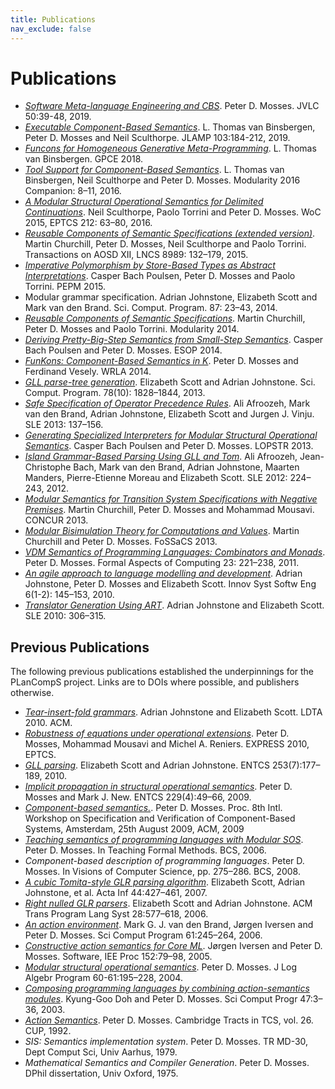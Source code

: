 ```yaml
---
title: Publications
nav_exclude: false
---
```


# Publications

- *[Software Meta-language Engineering and CBS](jvlc2019)*.
  Peter D. Mosses.
  JVLC 50:39-48, 2019.
- *[Executable Component-Based Semantics](jlamp2019)*.
  L. Thomas van Binsbergen, Peter D. Mosses and Neil Sculthorpe.
  JLAMP 103:184-212, 2019.
- *[Funcons for Homogeneous Generative Meta-Programming](funcons-for-hgmp)*.
  L. Thomas van Binsbergen.
  GPCE 2018.
- *[Tool Support for Component-Based Semantics](modularity2016)*.
  L. Thomas van Binsbergen, Neil Sculthorpe and Peter D. Mosses.
  Modularity 2016 Companion: 8–11, 2016.
- *[A Modular Structural Operational Semantics for Delimited Continuations](WoC2016)*.
  Neil Sculthorpe, Paolo Torrini and Peter D. Mosses.
  WoC 2015, EPTCS 212: 63–80, 2016.
- *[Reusable Components of Semantic Specifications (extended version)](taosd2015)*.
  Martin Churchill, Peter D. Mosses, Neil Sculthorpe and Paolo Torrini.
  Transactions on AOSD XII, LNCS 8989: 132–179, 2015.
- *[Imperative Polymorphism by Store-Based Types as Abstract Interpretations](pepm2015)*.
  Casper Bach Poulsen, Peter D. Mosses and Paolo Torrini.
  PEPM 2015.
- Modular grammar specification.
  Adrian Johnstone, Elizabeth Scott and Mark van den Brand.
  Sci. Comput. Program. 87: 23–43, 2014.
- *[Reusable Components of Semantic Specifications](churchill2014)*.
  Martin Churchill, Peter D. Mosses and Paolo Torrini.
  Modularity 2014.
- *[Deriving Pretty-Big-Step Semantics from Small-Step Semantics](bachpoulsen2014a)*.
  Casper Bach Poulsen and Peter D. Mosses.
  ESOP 2014.
- *[FunKons: Component-Based Semantics in K](funkons-component-based-semantics-in-k)*.
  Peter D. Mosses and Ferdinand Vesely.
  WRLA 2014.
- *[GLL parse-tree generation](http://dl.acm.org/citation.cfm?id=2503980)*.
  Elizabeth Scott and Adrian Johnstone.
  Sci. Comput. Program. 78(10): 1828–1844, 2013.
- *[Safe Specification of Operator Precedence Rules](http://homepages.cwi.nl/~jurgenv/papers/SLE2013-1.pdf)*.
  Ali Afroozeh, Mark van den Brand, Adrian Johnstone, Elizabeth Scott and Jurgen J. Vinju.
  SLE 2013: 137–156.
- *[Generating Specialized Interpreters for Modular Structural Operational Semantics](lopstr2013)*.
  Casper Bach Poulsen and Peter D. Mosses.
  LOPSTR 2013.
- *[Island Grammar-Based Parsing Using GLL and Tom](http://hal.inria.fr/hal-00722878)*.
  Ali Afroozeh, Jean-Christophe Bach, Mark van den Brand, Adrian Johnstone, Maarten Manders, Pierre-Etienne Moreau and Elizabeth Scott.
  SLE 2012: 224–243, 2012.
- *[Modular Semantics for Transition System Specifications with Negative Premises](churchill2013c)*.
  Martin Churchill, Peter D. Mosses and Mohammad Mousavi.
  CONCUR 2013.
- *[Modular Bisimulation Theory for Computations and Values](churchill2013a)*.
  Martin Churchill and Peter D. Mosses.
  FoSSaCS 2013.
- *[VDM Semantics of Programming Languages: Combinators and Monads](http://dx.doi.org/10.1007/s00165-009-0145-4)*.
  Peter D. Mosses.
  Formal Aspects of Computing 23: 221–238, 2011.
- *[An agile approach to language modelling and development](http://dx.doi.org/10.1007/s11334-009-0111-6)*.
  Adrian Johnstone, Peter D. Mosses and Elizabeth Scott.
  Innov Syst Softw Eng 6(1-2): 145–153, 2010.
- *[Translator Generation Using ART](http://dl.acm.org/citation.cfm?id=1964599)*.
  Adrian Johnstone and Elizabeth Scott.
  SLE 2010: 306–315.

## Previous Publications

The following previous publications established the underpinnings for the PLanCompS project. Links are to DOIs where possible, and publishers otherwise.

- *[Tear-insert-fold grammars](http://dx.doi.org/10.1145/1868281.1868287)*.
  Adrian Johnstone and Elizabeth Scott.
  LDTA 2010. ACM.
- *[Robustness of equations under operational extensions](http://dx.doi.org/10.4204/EPTCS.41.8)*.
  Peter D. Mosses, Mohammad Mousavi and Michel A. Reniers.
  EXPRESS 2010, EPTCS.
- *[GLL parsing](http://dx.doi.org/10.1016/j.entcs.2010.08.041)*.
  Elizabeth Scott and Adrian Johnstone.
  ENTCS 253(7):177–189, 2010.
- *[Implicit propagation in structural operational semantics](http://dx.doi.org/10.1016/j.entcs.2009.07.073)*.
  Peter D. Mosses and Mark J. New.
  ENTCS 229(4):49–66, 2009.
- *[Component-based semantics.](http://dx.doi.org/10.1145/1596486.1596489)*.
  Peter D. Mosses.
  Proc. 8th Intl. Workshop on Specification and Verification of Component-Based Systems, Amsterdam, 25th August 2009, ACM, 2009
- *[Teaching semantics of programming languages with Modular SOS](http://dl.acm.org/citation.cfm?id=2228206.2228218)*. 
  Peter D. Mosses.
  In Teaching Formal Methods. BCS, 2006.
- *Component-based description of programming languages*.
  Peter D. Mosses.
  In Visions of Computer Science, pp. 275–286. BCS, 2008.
- *[A cubic Tomita-style GLR parsing algorithm](http://dx.doi.org/10.1007/s00236-007-0054-z)*.
  Elizabeth Scott, Adrian Johnstone, et al.
  Acta Inf 44:427–461, 2007.
- *[Right nulled GLR parsers](http://dx.doi.org/10.1145/1146809.1146810)*.
  Elizabeth Scott and Adrian Johnstone.
  ACM Trans Program Lang Syst 28:577–618, 2006.
- *[An action environment](http://dx.doi.org/10.1016/j.scico.2006.04.005)*.
  Mark G. J. van den Brand, Jørgen Iversen and Peter D. Mosses.
  Sci Comput Program 61:245–264, 2006.
- *[Constructive action semantics for Core ML](http://dx.doi.org/10.1049/ip-sen:20041182)*.
  Jørgen Iversen and Peter D. Mosses.
  Software, IEE Proc 152:79–98, 2005.
- *[Modular structural operational semantics](http://dx.doi.org/10.1049/ip-sen:20041182)*.
  Peter D. Mosses.
  J Log Algebr Program 60-61:195–228, 2004.
- *[Composing programming languages by combining action-semantics modules](http://dx.doi.org/10.1016/S1571-0661(04)80922-8)*.
  Kyung-Goo Doh and Peter D. Mosses.
  Sci Comput Progr 47:3–36, 2003.
- *[Action Semantics](http://www.cambridge.org/gb/knowledge/isbn/item1157781/?site_locale=en_GB)*.
  Peter D. Mosses.
  Cambridge Tracts in TCS, vol. 26. CUP, 1992.
- *SIS: Semantics implementation system*.
  Peter D. Mosses.
  TR MD-30, Dept Comput Sci, Univ Aarhus, 1979.
- *Mathematical Semantics and Compiler Generation*.
  Peter D. Mosses.
  DPhil dissertation, Univ Oxford, 1975.

